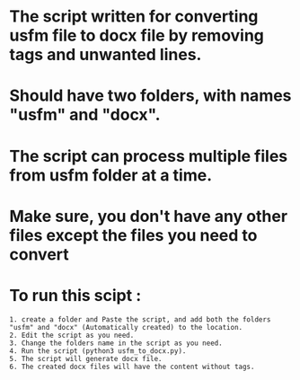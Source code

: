 # The script written for converting usfm file to docx file by removing tags and unwanted lines.

# Should have two folders, with names "usfm" and "docx".

# The script can process multiple files from usfm folder at a time.

# Make sure, you don't have any other files except the files you need to convert 

# To run this scipt :
	1. create a folder and Paste the script, and add both the folders "usfm" and "docx" (Automatically created) to the location.
	2. Edit the script as you need.
	3. Change the folders name in the script as you need.
	4. Run the script (python3 usfm_to_docx.py).
	5. The script will generate docx file.
	6. The created docx files will have the content without tags.
